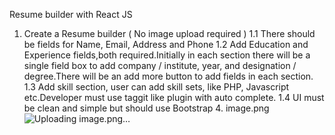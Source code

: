 Resume builder with React JS

1. Create a Resume builder ( No image upload required )
1.1 There should be fields for Name, Email, Address and Phone
1.2 Add Education and Experience fields,both required.Initially in each section there will be a single field box to add company / institute, year, and designation / degree.There will be an add more button to add fields in each section.
1.3 Add skill section, user can add skill sets, like PHP, Javascript etc.Developer must use taggit like plugin with auto complete.
1.4 UI must be clean and simple but should use Bootstrap 4.
image.png
![Uploading image.png…]()
